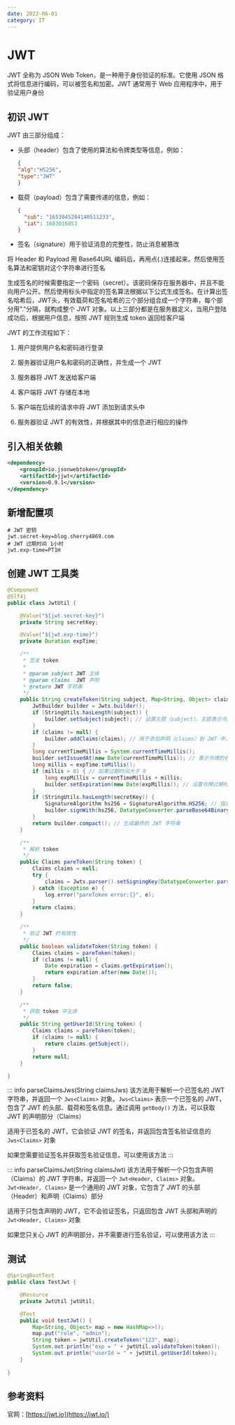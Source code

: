 ```yaml
---
date: 2022-06-01
category: IT
---
```


# JWT

JWT 全称为 JSON Web Token，是一种用于身份验证的标准。它使用 JSON 格式将信息进行编码，可以被签名和加密。JWT 通常用于 Web 应用程序中，用于验证用户身份

<!-- more -->

## 初识 JWT

JWT 由三部分组成：

- 头部（header）包含了使用的算法和令牌类型等信息，例如：

    ```json
    {
    "alg":"HS256",
    "type":"JWT"
    }
    ```

- 载荷（payload）包含了需要传递的信息，例如：

    ```json
    {
      "sub": "1653945284140511233",
      "iat": 1683016853
    }
    ```

- 签名（signature）用于验证消息的完整性，防止消息被篡改

将 Header 和 Payload 用 Base64URL 编码后，再用点(.)连接起来。然后使用签名算法和密钥对这个字符串进行签名

生成签名的时候需要指定一个密码（secret）。该密码保存在服务器中，并且不能向用户公开。然后使用标头中指定的签名算法根据以下公式生成签名。在计算出签名哈希后，JWT头，有效载荷和签名哈希的三个部分组合成一个字符串，每个部分用"."分隔，就构成整个 JWT 对象。以上三部分都是在服务器定义，当用户登陆成功后，根据用户信息，按照 JWT 规则生成 token 返回给客户端

JWT 的工作流程如下：

1. 用户提供用户名和密码进行登录

2. 服务器验证用户名和密码的正确性，并生成一个 JWT

3. 服务器将 JWT 发送给客户端

4. 客户端将 JWT 存储在本地

5. 客户端在后续的请求中将 JWT 添加到请求头中

6. 服务器验证 JWT 的有效性，并根据其中的信息进行相应的操作

## 引入相关依赖

```xml
<dependency>
    <groupId>io.jsonwebtoken</groupId>
    <artifactId>jjwt</artifactId>
    <version>0.9.1</version>
</dependency>
```

## 新增配置项

```properties
# JWT 密钥
jwt.secret-key=blog.sherry4869.com
# JWT 过期时间 1小时
jwt.exp-time=PT1H
```

## 创建 JWT 工具类

```java
@Component
@Slf4j
public class JwtUtil {

    @Value("${jwt.secret-key}")
    private String secretKey;

    @Value("${jwt.exp-time}")
    private Duration expTime;

    /**
     * 签发 token
     *
     * @param subject JWT 主体
     * @param claims  JWT 声明
     * @return JWT 字符串
     */
    public String createToken(String subject, Map<String, Object> claims) {
        JwtBuilder builder = Jwts.builder();
        if (StringUtils.hasLength(subject)) {
            builder.setSubject(subject); // 设置主题（subject）。主题表示令牌所代表的实体或主体。这个主题可以是用户的唯一标识符、用户名或其他与实体相关的标识
        }
        if (claims != null) {
            builder.addClaims(claims); // 用于添加声明（claims）到 JWT 中。声明可以包含用户身份、访问权限、角色、过期时间等信息
        }
        long currentTimeMillis = System.currentTimeMillis();
        builder.setIssuedAt(new Date(currentTimeMillis)); // 表示令牌的创建时间为当前时间戳
        long millis = expTime.toMillis();
        if (millis > 0) { // 如果过期时间大于 0
            long expMillis = currentTimeMillis + millis;
            builder.setExpiration(new Date(expMillis)); // 设置令牌过期时间
        }
        if (StringUtils.hasLength(secretKey)) {
            SignatureAlgorithm hs256 = SignatureAlgorithm.HS256; // 指定签名算法
            builder.signWith(hs256, DatatypeConverter.parseBase64Binary(secretKey)); // 使用 HS256 算法和提供的密钥对 JWT 进行签名。这将生成一个带有签名的 JWT，以确保在后续验证过程中可以验证其真实性和完整性
        }
        return builder.compact(); // 生成最终的 JWT 字符串
    }

    /**
     * 解析 token
     */
    public Claims pareToken(String token) {
        Claims claims = null;
        try {
            claims = Jwts.parser().setSigningKey(DatatypeConverter.parseBase64Binary(secretKey)).parseClaimsJws(token).getBody();
        } catch (Exception e) {
            log.error("pareToken error:{}", e);
        }
        return claims;
    }

    /**
     * 验证 JWT 的有效性
     */
    public boolean validateToken(String token) {
        Claims claims = pareToken(token);
        if (claims != null) {
            Date expiration = claims.getExpiration();
            return expiration.after(new Date());
        }
        return false;
    }

    /**
     * 获取 token 中主体
     */
    public String getUserId(String token) {
        Claims claims = pareToken(token);
        if (claims != null) {
            return claims.getSubject();
        }
        return null;
    }

}
```

::: info parseClaimsJws(String claimsJws)
该方法用于解析一个已签名的 JWT 字符串，并返回一个 `Jws<Claims>` 对象。`Jws<Claims>` 表示一个已签名的 JWT，包含了 JWT 的头部、载荷和签名信息。通过调用 `getBody()` 方法，可以获取 JWT 的声明部分（Claims）

适用于已签名的 JWT，它会验证 JWT 的签名，并返回包含签名验证信息的 `Jws<Claims>` 对象

如果您需要验证签名并获取签名验证信息，可以使用该方法
:::

::: info parseClaimsJwt(String claimsJwt)
该方法用于解析一个只包含声明（Claims）的 JWT 字符串，并返回一个 `Jwt<Header, Claims>` 对象。`Jwt<Header, Claims>` 是一个通用的 JWT 对象，它包含了 JWT 的头部（Header）和声明（Claims）部分

适用于只包含声明的 JWT，它不会验证签名，只返回包含 JWT 头部和声明的 `Jwt<Header, Claims>` 对象

如果您只关心 JWT 的声明部分，并不需要进行签名验证，可以使用该方法
:::

## 测试

```java
@SpringBootTest
public class TestJwt {

    @Resource
    private JwtUtil jwtUtil;

    @Test
    public void testJwt() {
        Map<String, Object> map = new HashMap<>();
        map.put("role", "admin");
        String token = jwtUtil.createToken("123", map);
        System.out.println("exp = " + jwtUtil.validateToken(token));
        System.out.println("userId = " + jwtUtil.getUserId(token));
    }
    
}
```

## 参考资料

官网：[https://jwt.io](https://jwt.io/)